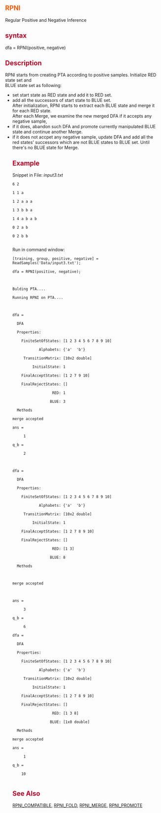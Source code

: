 <font color='FF5B00'><h2> RPNI </h2></font>
Regular Positive and Negative Inference
<font color='B80028'><h2> syntax </h2></font>
dfa = RPNI(positive, negative)
<font color='B80028'><h2> Description </h2></font>
RPNI starts from creating PTA according to positive samples. Initialize RED state set and <br>
BLUE state set as following:<br>
<ul><li>set start state as RED state and add it to RED set.<br>
</li><li>add all the successors of start state to BLUE set.<br>
After initialization, RPNI starts to extract each BLUE state and merge it for each RED state. <br>
After each Merge, we examine the new merged DFA if it accepts any negative sample,<br>
</li><li>if it does, abandon such DFA and promote currently manipulated BLUE state and continue another Merge.<br>
</li><li>if it does not accpet any negative sample, update DFA and add all the red states' successors which are not BLUE states to BLUE set. Until there's no BLUE state for Merge.<br>
<font color='B80028'><h2> Example </h2></font>
Snippet in File: <i>input3.txt</i>
<pre><code>6 2<br>
1 1 a<br>
1 2 a a a<br>
1 3 b b a<br>
1 4 a b a b<br>
0 2 a b<br>
0 2 b b<br>
</code></pre>
Run in command window:<br>
<pre><code>[training, group, positive, negative] = ReadSamples('Data/input3.txt');<br>
dfa = RPNI(positive, negative);<br>
<br>
Bulding PTA....<br>
Running RPNI on PTA....<br>
<br>
dfa = <br>
  DFA<br>
  Properties:<br>
    FiniteSetOfStates: [1 2 3 4 5 6 7 8 9 10]<br>
            Alphabets: {'a'  'b'}<br>
     TransitionMatrix: [10x2 double]<br>
         InitialState: 1<br>
    FinalAcceptStates: [1 2 7 9 10]<br>
    FinalRejectStates: []<br>
                  RED: 1<br>
                 BLUE: 3<br>
  Methods<br>
merge accepted<br>
ans =<br>
     1<br>
q_b =<br>
     2<br>
<br>
dfa = <br>
  DFA<br>
  Properties:<br>
    FiniteSetOfStates: [1 2 3 4 5 6 7 8 9 10]<br>
            Alphabets: {'a'  'b'}<br>
     TransitionMatrix: [10x2 double]<br>
         InitialState: 1<br>
    FinalAcceptStates: [1 2 7 8 9 10]<br>
    FinalRejectStates: []<br>
                  RED: [1 3]<br>
                 BLUE: 8<br>
  Methods<br>
<br>
merge accepted<br>
<br>
ans =<br>
     3<br>
q_b =<br>
     6<br>
dfa = <br>
  DFA<br>
  Properties:<br>
    FiniteSetOfStates: [1 2 3 4 5 6 7 8 9 10]<br>
            Alphabets: {'a'  'b'}<br>
     TransitionMatrix: [10x2 double]<br>
         InitialState: 1<br>
    FinalAcceptStates: [1 2 7 8 9 10]<br>
    FinalRejectStates: []<br>
                  RED: [1 3 8]<br>
                 BLUE: [1x0 double]<br>
  Methods<br>
merge accepted<br>
ans =<br>
     1<br>
q_b =<br>
    10<br>
</code></pre>
<font color='B80028'><h2> See Also </h2></font>
<a href='RPNICompatible.md'>RPNI_COMPATIBLE</a>, <a href='RPNIFold.md'>RPNI_FOLD</a>, <a href='RPNIMerge.md'>RPNI_MERGE</a>, <a href='RPNIPromote.md'>RPNI_PROMOTE</a>